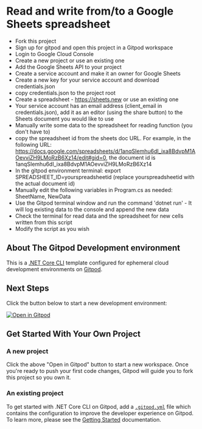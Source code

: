# Read and write from/to a Google Sheets spreadsheet

* Fork this project
* Sign up for gitpod and open this project in a Gitpod workspace
* Login to Google Cloud Console
* Create a new project or use an existing one
* Add the Google Sheets API to your project
* Create a service account and make it an owner for Google Sheets
* Create a new key for your service account and download credentials.json
* copy credentials.json to the project root
* Create a spreadsheet - https://sheets.new or use an existing one
* Your service account has an email address (client_email in credentials.json), add it as an editor (using the share button) to the Sheets document you would like to use
* Manually write some data to the spreadsheet for reading function (you don't have to)
* copy the spreadsheet id from the sheets doc URL. For example, in the following URL: https://docs.google.com/spreadsheets/d/1anqSIemhu6dI_ixa8BdvpM1AOevviZH9LMoRzB6Xz14/edit#gid=0, the document id is 1anqSIemhu6dI_ixa8BdvpM1AOevviZH9LMoRzB6Xz14
* In the gitpod environment terminal: export SPREADSHEET_ID=yourspreadsheetid (replace yourspreadsheetid with the actual document id)
* Manually edit the following variables in Program.cs as needed: SheetName, NewData
* Use the Gitpod terminal window and run the command 'dotnet run' - It will log existing data to the console and append the new data
* Check the terminal for read data and the spreadsheet for new cells written from this script
* Modify the script as you wish

## About The Gitpod Development environment
This is a [.NET Core CLI](https://docs.microsoft.com/en-us/dotnet/core/introduction) template configured for ephemeral cloud development environments on [Gitpod](https://www.gitpod.io/).

## Next Steps

Click the button below to start a new development environment:

[![Open in Gitpod](https://gitpod.io/button/open-in-gitpod.svg)](https://gitpod.io/#https://github.com/tailorvj/sheets-api-dotnet-example)

## Get Started With Your Own Project

### A new project

Click the above "Open in Gitpod" button to start a new workspace. Once you're ready to push your first code changes, Gitpod will guide you to fork this project so you own it.

### An existing project

To get started with .NET Core CLI on Gitpod, add a [`.gitpod.yml`](./.gitpod.yml) file which contains the configuration to improve the developer experience on Gitpod. To learn more, please see the [Getting Started](https://www.gitpod.io/docs/getting-started) documentation.
